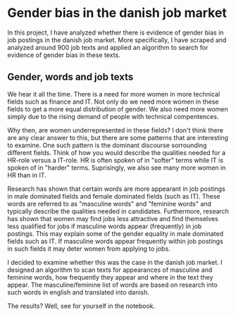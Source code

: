 # Gender bias in the danish job market
In this project, I have analyzed whether there is evidence of gender bias in job postings in the danish job market. More specifically, I have scraped and analyzed around 900 job texts and applied an algorithm to search for evidence of gender bias in these texts. 

## Gender, words and job texts
We hear it all the time. There is a need for more women in more technical fields such as finance and IT. Not only do we need more women in these fields to get a more equal distribution of gender. We also need more women simply due to the rising demand of people with technical compentences. 

Why then, are women underrepresented in these fields? I don't think there are any clear answer to this, but there are some patterns that are interesting to examine. One such pattern is the dominant discourse sorrounding different fields. Think of how you would describe the qualities needed for a HR-role versus a IT-role. HR is often spoken of in "softer" terms while IT is spoken of in "harder" terms. Suprisingly, we also see many more women in HR than in IT. 

Research has shown that certain words are more appearant in job postings in male dominated fields and female dominated fields (such as IT). These words are referred to as "masculine words" and "feminine words" and typically describe the qualities needed in candidates. Furthermore, research has shown that women may find jobs less attractive and find themselves less qualified for jobs if masculine words appear (frequently) in job postings. This may explain some of the gender equality in male dominated fields such as IT. If masculine words appear frequently within job postings in such fields it may deter women from applying to jobs.

I decided to examine whether this was the case in the danish job market. I designed an algorithm to scan texts for appearances of masculine and feminine words, how frequently they appear and where in the text they appear. The masculine/feminine list of words are based on research into such words in english and translated into danish.

The results? Well, see for yourself in the notebook.
